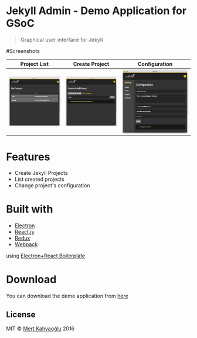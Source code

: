Jekyll Admin - Demo Application for GSoC
============

> Graphical user interface for Jekyll

#Screenshots

| Project List             | Create Project                      | Configuration               |
| ------------------------ | ----------------------------------- | --------------------------- |
| ![](screenshots/list.png)| ![](screenshots/create-project.png) | ![](screenshots/config.png) |

# Features
* Create Jekyll Projects
* List created projects
* Change project's configuration

# Built with

* [Electron](http://electron.atom.io/)
* [React.js](https://facebook.github.io/react/)
* [Redux](http://redux.js.org/)
* [Webpack](http://webpack.github.io/)

using [Electron+React Boilerplate](https://github.com/chentsulin/electron-react-boilerplate)

# Download

You can download the demo application from [here]()

## License

MIT © [Mert Kahyaoğlu](http://mert-kahyaoglu.com/) 2016

